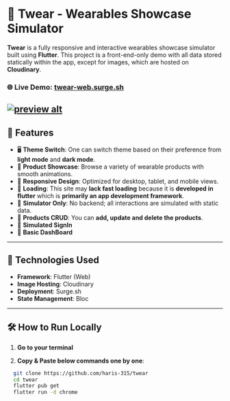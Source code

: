 # 🧥 **Twear - Wearables Showcase Simulator**

**Twear** is a fully responsive and interactive wearables showcase simulator built using **Flutter**. This project is a front-end-only demo with all data stored statically within the app, except for images, which are hosted on **Cloudinary**.

### 🌐 **Live Demo**: [twear-web.surge.sh](https://twear-web.surge.sh)
[![preview alt](assets/preview/preview.png)]((https://twear-web.surge.sh))
---

## 📑 **Features**


- 🖥 **Theme Switch**: One can switch theme based on their preference from **light mode** and **dark mode**.
- 💎 **Product Showcase**: Browse a variety of wearable products with smooth animations.
- 📱 **Responsive Design**: Optimized for desktop, tablet, and mobile views.
- 🚀 **Loading**: This site may **lack fast loading** because it is **developed in flutter** which is **primarily an app development framework**.
- 🧮 **Simulator Only**: No backend; all interactions are simulated with static data.
- 📝 **Products CRUD**: You can **add, update and delete the products**. 
- 🔑 **Simulated SignIn**
- 📃 **Basic DashBoard**

  

---

## 🚀 **Technologies Used**

- **Framework**: Flutter (Web)
- **Image Hosting**: Cloudinary
- **Deployment**: Surge.sh
- **State Management**: Bloc

---

## 🛠️ **How to Run Locally**

1. **Go to your terminal**

   
2. **Copy & Paste below commands one by one**:
```bash
  git clone https://github.com/haris-315/twear
  cd twear
  flutter pub get
  flutter run -d chrome


